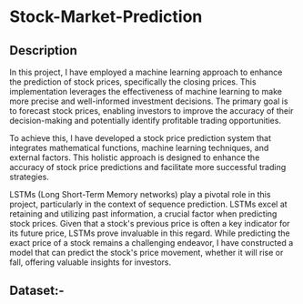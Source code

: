 # Stock-Market-Prediction
## Description
In this project, I have employed a machine learning approach to enhance the prediction of stock prices, specifically the closing prices. This implementation leverages the effectiveness of machine learning to make more precise and well-informed investment decisions. The primary goal is to forecast stock prices, enabling investors to improve the accuracy of their decision-making and potentially identify profitable trading opportunities.

To achieve this, I have developed a stock price prediction system that integrates mathematical functions, machine learning techniques, and external factors. This holistic approach is designed to enhance the accuracy of stock price predictions and facilitate more successful trading strategies.

LSTMs (Long Short-Term Memory networks) play a pivotal role in this project, particularly in the context of sequence prediction. LSTMs excel at retaining and utilizing past information, a crucial factor when predicting stock prices. Given that a stock's previous price is often a key indicator for its future price, LSTMs prove invaluable in this regard. While predicting the exact price of a stock remains a challenging endeavor, I have constructed a model that can predict the stock's price movement, whether it will rise or fall, offering valuable insights for investors.
## Dataset:-

